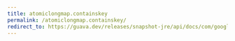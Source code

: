 ```yaml
---
title: atomiclongmap.containskey
permalink: /atomiclongmap.containskey/
redirect_to: https://guava.dev/releases/snapshot-jre/api/docs/com/google/common/util/concurrent/AtomicLongMap.html#containsKey-java.lang.Object-
---
```

